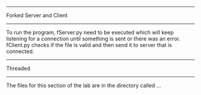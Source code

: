 ______________________________
Forked Server and Client
______________________________

To run the program, fServer.py need to be executed which will keep listening
for a connection until something is sent or there was an error. fClient.py
checks if the file is valid and then send it to server that is connected.
______________________________
Threaded
______________________________

The files for this section of the lab are in the directory called ...
